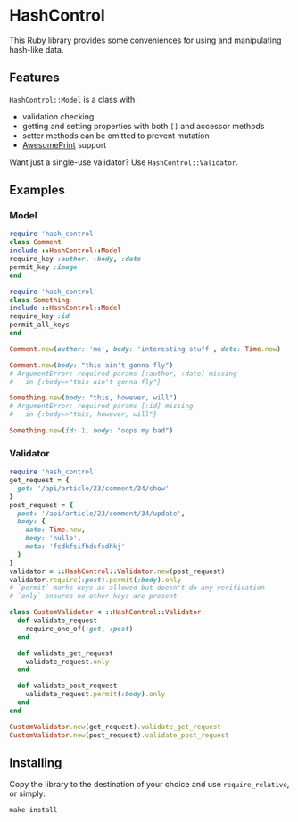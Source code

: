 # HashControl

This Ruby library provides some conveniences for using and manipulating hash-like data.

## Features

`HashControl::Model` is a class with

 - validation checking
 - getting and setting properties with both `[]` and accessor methods
 - setter methods can be omitted to prevent mutation
 - [AwesomePrint](https://github.com/michaeldv/awesome_print) support

Want just a single-use validator? Use `HashControl::Validator`.
 
## Examples

### Model

 ```ruby
require 'hash_control'
class Comment
 include ::HashControl::Model
 require_key :author, :body, :date
 permit_key :image
end

require 'hash_control'
class Something
 include ::HashControl::Model
 require_key :id
 permit_all_keys
end

Comment.new(author: 'me', body: 'interesting stuff', date: Time.now)

Comment.new(body: "this ain't gonna fly")
# ArgumentError: required params [:author, :date] missing
#   in {:body=>"this ain't gonna fly"}

Something.new(body: "this, however, will")
# ArgumentError: required params [:id] missing
#   in {:body=>"this, however, will"}

Something.new(id: 1, body: "oops my bad")
```

### Validator

```ruby
require 'hash_control'
get_request = {
  get: '/api/article/23/comment/34/show'
}
post_request = {
  post: '/api/article/23/comment/34/update',
  body: {
    date: Time.new,
    body: 'hullo',
    meta: 'fsdkfsifhdsfsdhkj'
  }
}
validator = ::HashControl::Validator.new(post_request)
validator.require(:post).permit(:body).only
# `permit` marks keys as allowed but doesn't do any verification
# `only` ensures no other keys are present

class CustomValidator < ::HashControl::Validator
  def validate_request
    require_one_of(:get, :post)
  end

  def validate_get_request
    validate_request.only
  end

  def validate_post_request
    validate_request.permit(:body).only
  end
end

CustomValidator.new(get_request).validate_get_request
CustomValidator.new(post_request).validate_post_request
```

## Installing

Copy the library to the destination of your choice and use `require_relative`, or simply:

```shell
make install
```
